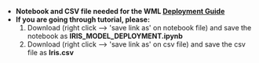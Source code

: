 * **Notebook and CSV file needed for the WML [Deployment Guide](https://cloudcontent.mybluemix.net/cloud/architecture/tutorials/deploy-and-score-with-python-ibm-cloud-pak-for-data?task=3)**
* **If you are going through tutorial, please:**
  1. Download (right click --> 'save link as' on notebook file) and save the notebook as **IRIS_MODEL_DEPLOYMENT.ipynb**
  2. Download (right click --> 'save link as' on csv file) and save the csv file as **Iris.csv** 

